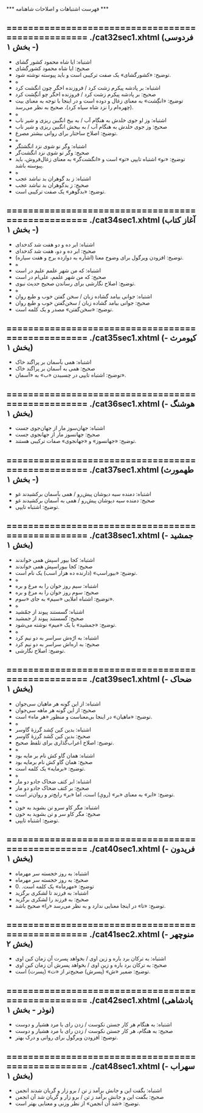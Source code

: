 *** فهرست اشتباهات و اصلاحات شاهنامه ***

==================================================
./cat32sec1.xhtml (فردوسی - بخش ۱)
--------------------------------------------------

- اشتباه: ایا شاه محمود کشور گشای
- صحیح:  ایا شاه محمود کشورگشای
- توضیح: «کشورگشای» یک صفت ترکیبی است و باید پیوسته نوشته شود.
- ه
- اشتباه: بر پادشه پیکرم زشت کرد / فروزنده اخگر چون انگشت کرد
- صحیح:  بر پادشه پیکرم زشت کرد / فروزنده اخگر چو اَنگِشت کرد
- توضیح: «انگِشت» به معنای زغال و دوده است و در اینجا با توجه به معنای بیت (چهره‌ام را نزد شاه سیاه کرد)، صحیح به نظر می‌رسد.
- ه
- اشتباه: وز او جوی خلدش به هنگام آب / به بیخ انگبین ریزی و شیر ناب
- صحیح:  وز جوی خلدش به هنگام آب / به بیخش انگبین ریزی و شیر ناب
- توضیح: اصلاح ساختار برای روانی بیشتر مصرع.
- ه
- اشتباه: وگر نو شوی نزد انگشتگر
- صحیح:  وگر تو شوی نزد انگشت‌گر
- توضیح: «نو» اشتباه تایپی «تو» است و «انگشت‌گر» به معنای زغال‌فروش، باید پیوسته باشد.
- ه
- اشتباه: ز بد گوهران بد نباشد عجب
- صحیح:  ز بدگوهران بد نباشد عجب
- توضیح: «بدگوهر» یک صفت ترکیبی است.


==================================================
./cat34sec1.xhtml (آغاز کتاب - بخش ۱)
--------------------------------------------------

- اشتباه: ابر ده و دو هفت شد کدخدای
- صحیح:  ابر ده و دو، هفت شد کدخدای
- توضیح: افزودن ویرگول برای وضوح معنا (اشاره به دوازده برج و هفت سیاره).
- ه
- اشتباه: که من شهر علمم علیم در است
- صحیح:  که من شهر علمم، علی‌ام در است
- توضیح: اصلاح نگارشی برای رساندن صحیح حدیث نبوی.
- ه
- اشتباه: جوانی بیامد گشاده زبان / سخن گفتن خوب و طبع روان
- صحیح:  جوانی بیامد گشاده زبان / سخن‌گفتن خوب و طبع روان
- توضیح: «سخن‌گفتن» مصدر و یک کلمه است.


==================================================
./cat35sec1.xhtml (کیومرث - بخش ۱)
--------------------------------------------------

- اشتباه: همی بآسمان بر پراگند خاک
- صحیح:  همی به آسمان بر پراگند خاک
- توضیح: اشتباه تایپی در چسبیدن «ب» به «آسمان».


==================================================
./cat36sec1.xhtml (هوشنگ - بخش ۱)
--------------------------------------------------

- اشتباه: جهان‌سوز مار از جهان‌جوی جست
- صحیح:  جهانسوز مار از جهانجوی جست
- توضیح: «جهانسوز» و «جهانجوی» صفات ترکیبی هستند.


==================================================
./cat37sec1.xhtml (طهمورث - بخش ۱)
--------------------------------------------------

- اشتباه: دمنده سیه دیوشان پیش‌رو / همی بآسمان برکشیدند غو
- صحیح:  دمنده سیه دیوشان پیش‌رو / همی به آسمان برکشیدند غو
- توضیح: اشتباه تایپی.


==================================================
./cat38sec1.xhtml (جمشید - بخش ۱)
--------------------------------------------------

- اشتباه: کجا بیور اسپش همی خواندند
- صحیح:  کجا بیوراسپش همی خواندند
- توضیح: «بیوراسپ» (دارنده ده هزار اسب) یک نام است.
- ه
- اشتباه: سیم روز خوان را به مرغ و بره
- صحیح:  سوم روز خوان را به مرغ و بره
- توضیح: اشتباه املایی «سیم» به جای «سوم».
- ه
- اشتباه: گسستند پیوند از جمّشید
- صحیح:  گسستند پیوند از جمشید
- توضیح: «جمشید» با یک «میم» نوشته می‌شود.
- ه
- اشتباه: به ارّه‌ش سراسر به دو نیم کرد
- صحیح:  به اره‌اش سراسر به دو نیم کرد
- توضیح: اصلاح نگارشی.


==================================================
./cat39sec1.xhtml (ضحاک - بخش ۱)
--------------------------------------------------

- اشتباه: از این گونه هر ماهیان سی‌جوان
- صحیح:  از این گونه هر ماهه سی‌جوان
- توضیح: «ماهیان» در اینجا بی‌معناست و منظور «هر ماه» است.
- ه
- اشتباه: بدین کین کِشد گرزهٔ گاوسر
- صحیح:  بدین کین کَشد گرزهٔ گاوسر
- توضیح: اصلاح اعراب‌گذاری برای تلفظ صحیح.
- ه
- اشتباه: همان گاو کش نام بر مایه بود
- صحیح:  همان گاو کش نام برمایه بود
- توضیح: «برمایه» یک کلمه است.
- ه
- اشتباه: ابر کتف ضحاک جادو دو مار
- صحیح:  بر کتف ضحاک جادو دو مار
- توضیح: «ابر» به معنای «بر» (رویِ) است، اما «بر» رایج‌تر و روان‌تر است.
- ه
- اشتباه: مگر کاو سرو تن بشوید به خون
- صحیح:  مگر کاو سر و تن بشوید به خون
- توضیح: اشتباه تایپی.


==================================================
./cat40sec1.xhtml (فریدون - بخش ۱)
--------------------------------------------------

- اشتباه: به روز خجسته سر مهر‌ماه
- صحیح:  به روز خجسته سر مهرماه
- توضیح: «مهرماه» یک کلمه است.
.0
- اشتباه: به فرزند تا لشکری برگزید
- صحیح:  به فرزند را لشکری برگزید
- توضیح: «تا» در اینجا معنایی ندارد و به نظر می‌رسد «را» صحیح باشد.


==================================================
./cat41sec2.xhtml (منوچهر - بخش ۲)
--------------------------------------------------

- اشتباه: به ترکان برد باره و زین اوی / بخواهد پسرت آن زمان کین اوی
- صحیح:  به ترکان برد باره و زین اوی / بخواهد پسرش آن زمان کین اوی
- توضیح: ضمیر «ش» (پسرش) صحیح‌تر از «ت» (پسرت) است.


==================================================
./cat42sec1.xhtml (پادشاهی نوذر - بخش ۱)
--------------------------------------------------

- اشتباه: به هنگام هر کار جستن نکوست / زدن رای با مرد هشیار و دوست
- صحیح:  به هنگام، هر کار جستن نکوست / زدن رای با مرد هشیار و دوست
- توضیح: افزودن ویرگول برای روانی و درک بهتر.


==================================================
./cat48sec1.xhtml (سهراب - بخش ۱)
--------------------------------------------------

- اشتباه: بگفت این و جانش برآمد ز تن / برو زار و گریان شدند انجمن
- صحیح:  بگفت این و جانش برآمد ز تن / برو زار و گریان شد آن انجمن
- توضیح: «شد آن انجمن» از نظر وزنی و معنایی بهتر است.
